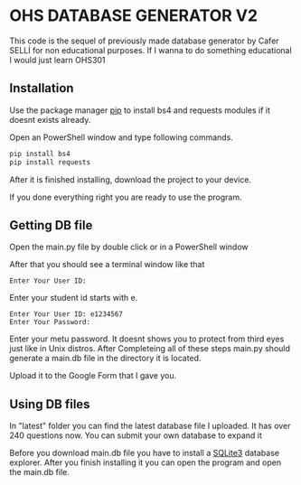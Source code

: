 # OHS DATABASE GENERATOR V2
This code is the sequel of previously made database generator by Cafer SELLİ for non educational purposes. If I wanna to do something educational I would just learn OHS301


## Installation

Use the package manager [pip](https://pip.pypa.io/en/stable/)  to install bs4 and requests modules if it doesnt exists already.

Open an PowerShell window and type following commands.
```bash
pip install bs4
pip install requests
```
After it is finished installing, download the project to your device.

If you done everything right you are ready to use the program.

## Getting DB file

Open the main.py file by double click or in a PowerShell window

After that you should see a terminal window like that
```
Enter Your User ID:
```
Enter your student id starts with e.

```
Enter Your User ID: e1234567
Enter Your Password: 
```
Enter your metu password. It doesnt shows you to protect from third eyes just like in Unix distros.
After Completeing all of these steps main.py should generate a main.db file in the directory it is located.

Upload it to the Google Form that I gave you.

## Using DB files

In "latest" folder you can find the latest database file I uploaded. It has over 240 questions now. You can submit your own database to expand it

Before you download main.db file you have to install a [SQLite3](https://sqlitebrowser.org/) database explorer. 
After you finish installing it you can open the program and open the main.db file.





